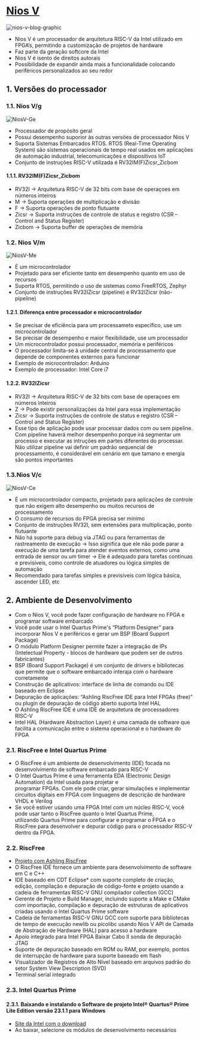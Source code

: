 # [Nios V](https://www.macnica.co.jp/en/business/semiconductor/manufacturers/altera/products/141802/)
![nios-v-blog-graphic](https://github.com/user-attachments/assets/1f35953b-1c1e-40ae-8088-1629803329d3)
- Nios V é um processador de arquitetura RISC-V da Intel utilizado em FPGA’s, permitindo a customização de projetos de hardware
- Faz parte da geração softcore da Intel
- Nios V é isento de direitos autorais
- Possibilidade de expandir ainda mais a funcionalidade colocando periféricos personalizados ao seu redor

## 1. Versões do processador

### 1.1. Nios V/g
![NiosV-Ge](https://github.com/user-attachments/assets/0720a4f0-8542-4dd6-ac52-04891c6499c7)
- Processador de propósito geral
- Possui desempenho suporior às outras versões de processador Nios V
- Suporta Sistemas Embarcados RTOS. RTOS (Real-Time Operating System) são sistemas operacionais de tempo real usados em aplicações de automação industrial, telecomunicações e dispositivos IoT
- Conjunto de instruções RISC-V utilizada é RV32IM(F)Zicsr_Zicbom
#### 1.1.1. RV32IM(F)Zicsr_Zicbom
- RV32I -> Arquitetura RISC-V de 32 bits com base de operaçoes em números inteiros
- M -> Suporta operações de multiplicação e divisão
- F -> Suporta operações de ponto flutuante
- Zicsr -> Suporta instruções de controle de status e registro (CSR – Control and Status Register)
- Zicbom -> Suporta buffer de operações de memória

### 1.2. Nios V/m
![NiosV-Me](https://github.com/user-attachments/assets/7de7432b-9b55-4f02-9542-0218aad0109b)
- É um microcontrolador
- Projetado para ser eficiente tanto em desempenho quanto em uso de recursos
- Suporta RTOS, permitindo o uso de sistemas como FreeRTOS, Zephyr
- Conjunto de instruções RV32IZicsr (pipeline) e RV32IZicsr (não-pipeline)

#### 1.2.1. Diferença entre processador e microcontrolador
- Se precisar de eficiência para um processameto específico, use um microcontrolador
- Se precisar de desempenho e maior flexibilidade, use um processador
- Um microcontrolador possui processador, memória e periféricos
- O processador limita-se à unidade central de processamento que depende de componentes externos para funcionar
- Exemplo de microcontrolador: Arduino
- Exemplo de processador: Intel Core i7

#### 1.2.2. RV32IZicsr
- RV32I -> Arquitetura RISC-V de 32 bits com base de operaçoes em números inteiros
- Z -> Pode existir personalizações da Intel para essa implementação
- Zicsr -> Suporta instruções de controle de status e registro (CSR – Control and Status Register)
- Esse tipo de aplicação pode usar processar dados com ou sem pipeline. Com pipeline haverá melhor desempenho porque irá segmentar um processo e executar as intruções em partes diferentes do processar. Não utilizar pipeline vai definir um padrão sequencial de processamento, é considerável em cenário em que tamano e energia são pontos importantes
  
### 1.3.Nios V/c
![NiosV-Ce](https://github.com/user-attachments/assets/8230b154-ab77-41c0-aee1-53f6854125f6)
- É um microcontrolador compacto, projetado para aplicações de controle que não exigem alto desempenho ou muitos recursos de processamento
- O consumo de recursos do FPGA precisa ser mínimo
- Conjunto de instruções RV32I, sem extensões para multiplicação, ponto flutuante
- Não há suporte para debug via JTAG ou para ferramentas de rastreamento de execução
    -> Isso significa que ele não pode parar a execução de uma tarefa para atender eventos externos, como uma entrada de sensor ou um timer
    -> Ele é adequado para tarefas contínuas e previsíveis, como controle de atuadores ou lógica simples de automação
- Recomendado para tarefas simples e previsíveis com lógica básica, ascender LED, etc


## 2. Ambiente de Desenvolvimento
- Com o Nios V, você pode fazer configuração de hardware no FPGA e programar software embarcado
- Você pode usar o Intel Quartus Prime's “Platform Designer” para incorporar Nios V e periféricos e gerar um BSP (Board Support Package)
- O módulo Platform Designer permite fazer a integração de IPs (Intelectual Property - blocos de hardware que podem ser de outros fabricantes)
- BSP (Board Support Package) é um conjunto de drivers e bibliotecas que permite que o software embarcado interaja com o hardware corretamente
- Construção de aplicativos: interface de linha de comando ou IDE baseado em Eclipse
- Depuração de aplicações: “Ashling RiscFree IDE para Intel FPGAs (free)” ou plugin de depuração de código aberto suporta Intel HAL
- O Ashling RiscFree IDE é uma IDE de arquitetura de processadores RISC-V
- Intel HAL (Hardware Abstraction Layer) é uma camada de software que facilita a comunicação entre o sistema operacional e o hardware do FPGA

### 2.1. RiscFree e Intel Quartus Prime
- O RiscFree é um ambiente de desenvolvimento (IDE) focada no desenvolvimento de software embarcado para RISC-V
- O Intel Quartus Prime é uma ferramenta EDA (Electronic Design Automation) da Intel usada para projetar e <br>
programar FPGAs. Com ele pode criar, gerar simulações e implementar circuitos digitais em FPGA com linguagens de descrição de hardware VHDL e Verilog
- Se você estiver usando uma FPGA Intel com um núcleo RISC-V, você pode usar tanto o RiscFree quanto o Intel Quartus Prime, <br>
utilizando Quartus Prime para configurar e programar o FPGA e o RiscFree para desenvolver e depurar código para o processador RISC-V dentro da FPGA.

### 2.2. RiscFree
- [Projeto com Ashling RiscFree](https://malt.zendesk.com/hc/ja/articles/9280647796761-Ashling-RiscFree-IDE-%E3%82%92%E4%BD%BF%E7%94%A8%E3%81%97%E3%81%9F-Nios-V-%E3%83%97%E3%83%AD%E3%82%B8%E3%82%A7%E3%82%AF%E3%83%88%E9%96%8B%E7%99%BA%E6%89%8B%E9%A0%86)
- O RiscFree IDE fornece um ambiente para desenvolvimento de software em C e C++
- IDE baseado em CDT Eclipse* com suporte completo de criação, edição, compilação e depuração de código-fonte e projeto usando a cadeia de ferramentas RISC-V GNU compilador collection (GCC)
- Gerente de Projeto e Build Manager, incluindo suporte a Make e CMake com importação, compilação e depuração de estruturas de aplicativos criadas usando o Intel Quartus Prime software
- Cadeia de ferramentas RISC-V GNU GCC com suporte para bibliotecas de tempo de execução newlib ou picolibc usando Nios V API de Camada de Abstração de Hardware (HAL) para acesso a hardware
- Apoio integrado para Intel FPGA Baixar Cabo II sonda de depuração JTAG
- Suporte de depuração baseado em ROM ou RAM, por exemplo, pontos de interrupção de hardware para suporte baseado em flash
- Visualizador de Registros de Alto Nível baseado em arquivos padrão do setor System View Description (SVD)
- Terminal serial integrado

### 2.3. Intel Quartus Prime
#### 2.3.1. Baixando e instalando o Software de projeto Intel® Quartus® Prime Lite Edition versão 23.1.1 para Windows
- [Site da Intel com o download](https://www.intel.com.br/content/www/br/pt/software-kit/825278/intel-quartus-prime-lite-edition-design-software-version-23-1-1-for-windows.html)
- Ao baixar, selecione os módulos de desenvolvimento necessários


<!-- 
- Quando se pensa em automatização com hardware, considera-se o uso de FPGA's para customizar circuitos integrados
- O uso do Nios V em FPGA pode ser uma solução mais econômica do que projetar um processador ASIC (Application-Specific Integrated Circuit)
- Além disso, o fato do Nios V ser baseado arquitetura RISC-V permite o uso sem pagar licenciamento, podendo também adicionar instruções no processador, extensões como criptografia, etc
- A tendência é de que até 2029 o mercado de FPGA chegue a mais de 12 bilhões de dólares, impulsionado pela alta implantação de data centers e demanda de IoT
- Sobre o ecossistema IoT, no Brasil temos a Empresa Macnica


Links:

De acordo com tendência e previsões de crescimento de 2024 até 2029 pela Mordor Intelligence
https://www.mordorintelligence.com/pt/industry-reports/field-programmable-gate-array-fpga-market




-->





